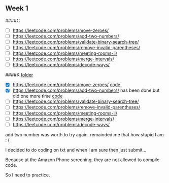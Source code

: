 ## Week 1

####C

- [ ] https://leetcode.com/problems/move-zeroes/
- [ ] https://leetcode.com/problems/add-two-numbers/
- [ ] https://leetcode.com/problems/validate-binary-search-tree/
- [ ] https://leetcode.com/problems/remove-invalid-parentheses/
- [ ] https://leetcode.com/problems/meeting-rooms-ii/
- [ ] https://leetcode.com/problems/merge-intervals/
- [ ] https://leetcode.com/problems/decode-ways/

####K [folder](kim/weekly/week1)

- [x] https://leetcode.com/problems/move-zeroes/ [code](kim/weekly/week1/2_Add_Two_Numbers.txt)
- [x] https://leetcode.com/problems/add-two-numbers/ has been done but did one more time [code](kim/weekly/week1/2_Add_Two_Numbers.txt)
- [ ] https://leetcode.com/problems/validate-binary-search-tree/
- [ ] https://leetcode.com/problems/remove-invalid-parentheses/
- [ ] https://leetcode.com/problems/meeting-rooms-ii/
- [ ] https://leetcode.com/problems/merge-intervals/
- [ ] https://leetcode.com/problems/decode-ways/

add two number was worth to try again. remainded me that how stupid I am : (

I decided to do coding on txt and when I am sure then just submit...

Because at the Amazon Phone screening, they are not allowed to compile code.

So I need to practice.
